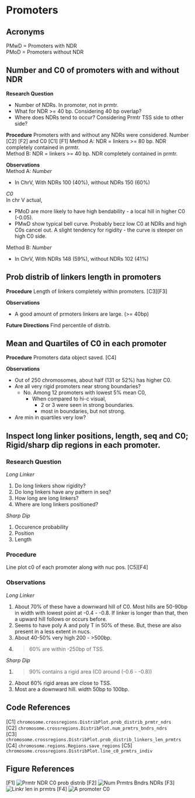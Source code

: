 # Promoters

## Acronyms
PMwD = Promoters with NDR  
PMoD = Promoters without NDR

## Number and C0 of promoters with and without NDR 

**Research Question**
- Number of NDRs. In promoter, not in prmtr. 
- What for NDR >= 40 bp. Considering 40 bp overlap?
- Where does NDRs tend to occur? Considering Prmtr TSS side to other side?

**Procedure**
Promoters with and without any NDRs were considered. Number [C2] [F2] and C0 [C1] [F1]
Method A: NDR = linkers >= 80 bp. NDR completely contained in prmtr.  
Method B: NDR = linkers >= 40 bp. NDR completely contained in prmtr. 

**Observations**  
Method A:
*Number*  
- In ChrV, With NDRs 100 (40%), without NDRs 150 (60%)

*C0*  
In chr V actual, 
- PMoD are more likely to have high bendability - a local hill in higher C0 (-0.05).
- PMwD show typical bell curve. Probably becz low C0 at NDRs and high C0s cancel out. A slight tendency for rigidity - the curve is steeper on high C0 side. 

Method B: 
*Number*  
- In ChrV, With NDRs 148 (59%), without NDRs 102 (41%)

## Prob distrib of linkers length in promoters 

**Procedure**
Length of linkers completely within promoters. [C3][F3]

**Observations**
- A good amount of prmoters linkers are large. (>= 40bp) 

**Future Directions**
Find percentile of distrib.

## Mean and Quartiles of C0 in each promoter

**Procedure**
Promoters data object saved. [C4]

**Observations**
- Out of 250 chromosomes, about half (131 or 52%) has higher C0.
- Are all very rigid promoters near strong boundaries?
  - No. Among 12 promoters with lowest 5% mean C0, 
    - When compared to hi-c visual,
      - 2 or 3 were seen in strong boundaries.
      - most in boundaries, but not strong.
- Are min in quartiles very low?

## Inspect long linker positions, length, seq and C0; Rigid/sharp dip regions in each promoter.

### Research Question
*Long Linker*
1. Do long linkers show rigidity?
2. Do long linkers have any pattern in seq?
3. How long are long linkers?
4. Where are long linkers positioned?

*Sharp Dip*
1. Occurence probability
2. Position 
3. Length

### Procedure
Line plot c0 of each promoter along with nuc pos. [C5][F4]

### Observations
*Long Linker*
1. About 70% of these have a downward hill of C0. Most hills are 50-90bp in width with lowest point at -0.4 - -0.8. If linker is longer than that, then a upward hill follows or occurs before.
2. Seems to have  poly A and poly T in 50% of these. But, these are also present in a less extent in nucs.
3. About 40-50% very high 200 - >500bp. 
4. >60% are within -250bp of TSS.  

*Sharp Dip*
1. >90% contains a rigid area (C0 around (-0.6 - -0.8))
2. About 60% rigid areas are close to TSS.
3. Most are a downward hill. width 50bp to 100bp.




## Code References
[C1] `chromosome.crossregions.DistribPlot.prob_distrib_prmtr_ndrs`  
[C2] `chromosome.crossregions.DistribPlot.num_prmtrs_bndrs_ndrs`  
[C3] `chromosome.crossregions.DistribPlot.prob_distrib_linkers_len_prmtrs`
[C4] `chromosome.regions.Regions.save_regions`
[C5] `chromosome.crossregions.DistribPlot.line_c0_prmtrs_indiv`

## Figure References 
[F1] 
![Prmtr NDR C0 prob distrib](../figures/genes/prob_distrib_prmtr_ndrs.png)
[F2]
![Num Prmtrs Bndrs NDRs](../figures/genes/num_prmtrs_bndrs_ndr_V.png)
[F3]
![Linkr len in prmtrs](../figures/linkers/prob_distr_len_prmtrs_V.png)
[F4]
![A promoter C0](../figures/promoters/VL/frw_57812_58311.png)